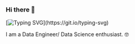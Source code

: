 ### Hi there 👋

[![Typing SVG](https://readme-typing-svg.herokuapp.com?color=B631F7&lines=Welcome+to+my+GitHub+profile+!!!;I+am+a+Data+Engineer%2F+Data+Science+enthusiast.)](https://git.io/typing-svg)

I am a Data Engineer/ Data Science enthusiast. :nerd_face:  



